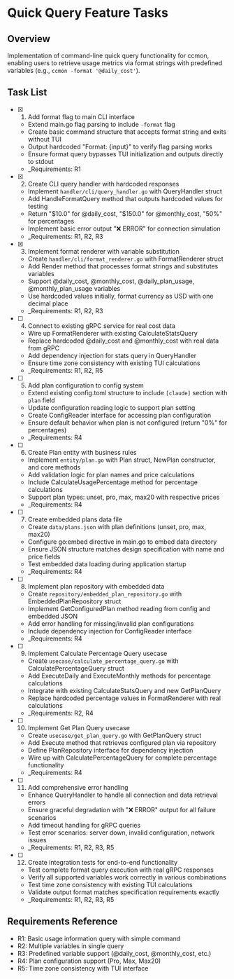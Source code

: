 # Quick Query Feature Tasks

## Overview
Implementation of command-line quick query functionality for ccmon, enabling users to retrieve usage metrics via format strings with predefined variables (e.g., `ccmon -format '@daily_cost'`).

## Task List

- [x] 1. Add format flag to main CLI interface
  - Extend main.go flag parsing to include `-format` flag
  - Create basic command structure that accepts format string and exits without TUI
  - Output hardcoded "Format: {input}" to verify flag parsing works
  - Ensure format query bypasses TUI initialization and outputs directly to stdout
  - _Requirements: R1

- [x] 2. Create CLI query handler with hardcoded responses
  - Implement `handler/cli/query_handler.go` with QueryHandler struct
  - Add HandleFormatQuery method that outputs hardcoded values for testing
  - Return "$10.0" for @daily_cost, "$150.0" for @monthly_cost, "50%" for percentages
  - Implement basic error output "❌ ERROR" for connection simulation
  - _Requirements: R1, R2, R3

- [x] 3. Implement format renderer with variable substitution
  - Create `handler/cli/format_renderer.go` with FormatRenderer struct
  - Add Render method that processes format strings and substitutes variables
  - Support @daily_cost, @monthly_cost, @daily_plan_usage, @monthly_plan_usage variables
  - Use hardcoded values initially, format currency as USD with one decimal place
  - _Requirements: R1, R2, R3

- [ ] 4. Connect to existing gRPC service for real cost data
  - Wire up FormatRenderer with existing CalculateStatsQuery
  - Replace hardcoded @daily_cost and @monthly_cost with real data from gRPC
  - Add dependency injection for stats query in QueryHandler
  - Ensure time zone consistency with existing TUI calculations
  - _Requirements: R1, R2, R5

- [ ] 5. Add plan configuration to config system
  - Extend existing config.toml structure to include `[claude]` section with `plan` field
  - Update configuration reading logic to support plan setting
  - Create ConfigReader interface for accessing plan configuration
  - Ensure default behavior when plan is not configured (return "0%" for percentages)
  - _Requirements: R4

- [ ] 6. Create Plan entity with business rules
  - Implement `entity/plan.go` with Plan struct, NewPlan constructor, and core methods
  - Add validation logic for plan names and price calculations
  - Include CalculateUsagePercentage method for percentage calculations
  - Support plan types: unset, pro, max, max20 with respective prices
  - _Requirements: R4

- [ ] 7. Create embedded plans data file
  - Create `data/plans.json` with plan definitions (unset, pro, max, max20)
  - Configure go:embed directive in main.go to embed data directory
  - Ensure JSON structure matches design specification with name and price fields
  - Test embedded data loading during application startup
  - _Requirements: R4

- [ ] 8. Implement plan repository with embedded data
  - Create `repository/embedded_plan_repository.go` with EmbeddedPlanRepository struct
  - Implement GetConfiguredPlan method reading from config and embedded JSON
  - Add error handling for missing/invalid plan configurations
  - Include dependency injection for ConfigReader interface
  - _Requirements: R4

- [ ] 9. Implement Calculate Percentage Query usecase
  - Create `usecase/calculate_percentage_query.go` with CalculatePercentageQuery struct
  - Add ExecuteDaily and ExecuteMonthly methods for percentage calculations
  - Integrate with existing CalculateStatsQuery and new GetPlanQuery
  - Replace hardcoded percentage values in FormatRenderer with real calculations
  - _Requirements: R2, R4

- [ ] 10. Implement Get Plan Query usecase
  - Create `usecase/get_plan_query.go` with GetPlanQuery struct
  - Add Execute method that retrieves configured plan via repository
  - Define PlanRepository interface for dependency injection
  - Wire up with CalculatePercentageQuery for complete percentage functionality
  - _Requirements: R4

- [ ] 11. Add comprehensive error handling
  - Enhance QueryHandler to handle all connection and data retrieval errors
  - Ensure graceful degradation with "❌ ERROR" output for all failure scenarios
  - Add timeout handling for gRPC queries
  - Test error scenarios: server down, invalid configuration, network issues
  - _Requirements: R1, R2, R3, R5

- [ ] 12. Create integration tests for end-to-end functionality
  - Test complete format query execution with real gRPC responses
  - Verify all supported variables work correctly in various combinations
  - Test time zone consistency with existing TUI calculations
  - Validate output format matches specification requirements exactly
  - _Requirements: R1, R2, R3, R5

## Requirements Reference
- R1: Basic usage information query with simple command
- R2: Multiple variables in single query
- R3: Predefined variable support (@daily_cost, @monthly_cost, etc.)
- R4: Plan configuration support (Pro, Max, Max20)
- R5: Time zone consistency with TUI interface